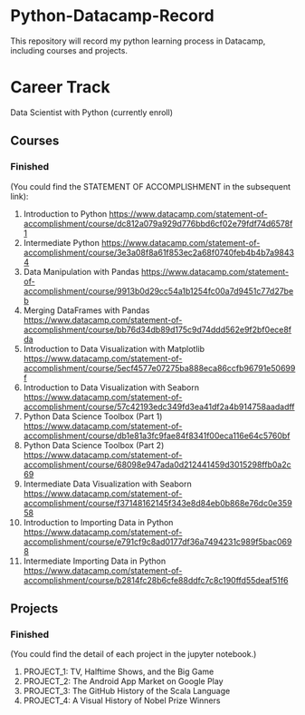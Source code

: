 # Python-Datacamp-Record
This repository will record my python learning process in Datacamp, including courses and projects.
# Career Track
  Data Scientist with Python (currently enroll)
## Courses
### Finished 
(You could find the STATEMENT OF ACCOMPLISHMENT in the subsequent link):
  1) Introduction to Python https://www.datacamp.com/statement-of-accomplishment/course/dc812a079a929d776bbd6cf02e79fdf74d6578f1
  2) Intermediate Python https://www.datacamp.com/statement-of-accomplishment/course/3e3a08f8a61f853ec2a68f0740feb4b4b7a98434
  3) Data Manipulation with Pandas https://www.datacamp.com/statement-of-accomplishment/course/9913b0d29cc54a1b1254fc00a7d9451c77d27beb
  4) Merging DataFrames with Pandas https://www.datacamp.com/statement-of-accomplishment/course/bb76d34db89d175c9d74ddd562e9f2bf0ece8fda
  5) Introduction to Data Visualization with Matplotlib https://www.datacamp.com/statement-of-accomplishment/course/5ecf4577e07275ba888eca86ccfb96791e50699f
  6) Introduction to Data Visualization with Seaborn https://www.datacamp.com/statement-of-accomplishment/course/57c42193edc349fd3ea41df2a4b914758aadadff
  7) Python Data Science Toolbox (Part 1) https://www.datacamp.com/statement-of-accomplishment/course/db1e81a3fc9fae84f8341f00eca116e64c5760bf
  8) Python Data Science Toolbox (Part 2) https://www.datacamp.com/statement-of-accomplishment/course/68098e947ada0d212441459d3015298ffb0a2c69
  9) Intermediate Data Visualization with Seaborn https://www.datacamp.com/statement-of-accomplishment/course/f37148162145f343e8d84eb0b868e76dc0e35958
  10) Introduction to Importing Data in Python https://www.datacamp.com/statement-of-accomplishment/course/e791cf9c8ad0177df36a7494231c989f5bac0698
  11) Intermediate Importing Data in Python https://www.datacamp.com/statement-of-accomplishment/course/b2814fc28b6cfe88ddfc7c8c190ffd55deaf51f6
## Projects
### Finished
(You could find the detail of each project in the jupyter notebook.)
  1) PROJECT_1: TV, Halftime Shows, and the Big Game 
  2) PROJECT_2: The Android App Market on Google Play
  3) PROJECT_3: The GitHub History of the Scala Language
  4) PROJECT_4: A Visual History of Nobel Prize Winners
